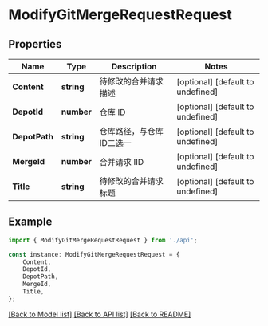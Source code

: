 # ModifyGitMergeRequestRequest


## Properties

Name | Type | Description | Notes
------------ | ------------- | ------------- | -------------
**Content** | **string** | 待修改的合并请求描述 | [optional] [default to undefined]
**DepotId** | **number** | 仓库 ID | [optional] [default to undefined]
**DepotPath** | **string** | 仓库路径，与仓库ID二选一 | [optional] [default to undefined]
**MergeId** | **number** | 合并请求 IID | [optional] [default to undefined]
**Title** | **string** | 待修改的合并请求标题 | [optional] [default to undefined]

## Example

```typescript
import { ModifyGitMergeRequestRequest } from './api';

const instance: ModifyGitMergeRequestRequest = {
    Content,
    DepotId,
    DepotPath,
    MergeId,
    Title,
};
```

[[Back to Model list]](../README.md#documentation-for-models) [[Back to API list]](../README.md#documentation-for-api-endpoints) [[Back to README]](../README.md)
